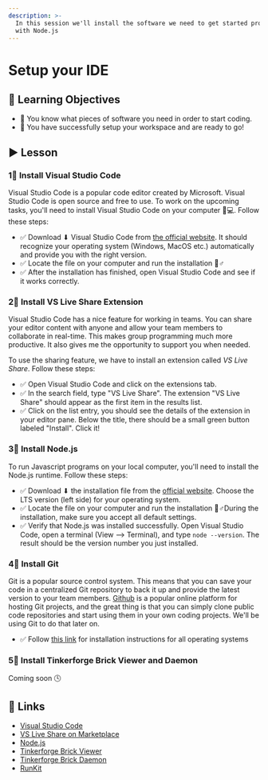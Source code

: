 ```yaml
---
description: >-
  In this session we'll install the software we need to get started programming
  with Node.js
---
```


# Setup your IDE

## 🎯 Learning Objectives

* 🎯 You know what pieces of software you need in order to start coding.
* 🎯 You have successfully setup your workspace and are ready to go!

## ▶ Lesson

### 1⃣ Install Visual Studio Code

Visual Studio Code is a popular code editor created by Microsoft. Visual Studio Code is open source and free to use. To work on the upcoming tasks, you'll need to install Visual Studio Code on your computer 👩💻. Follow these steps:

* ✅ Download ⬇ Visual Studio Code from [the official website](https://code.visualstudio.com/). It should recognize your operating system \(Windows, MacOS etc.\) automatically and provide you with the right version. 
* ✅ Locate the file on your computer and run the installation 🏃♂  
* ✅ After the installation has finished, open Visual Studio Code and see if it works correctly.

### 2⃣ Install VS Live Share Extension

Visual Studio Code has a nice feature for working in teams. You can share your editor content with anyone and allow your team members to collaborate in real-time. This makes group programming much more productive. It also gives me the opportunity to support you when needed.

To use the sharing feature, we have to install an extension called _VS Live Share_. Follow these steps:

* ✅ Open Visual Studio Code and click on the extensions tab. 
* ✅ In the search field, type "VS Live Share". The extension "VS Live Share" should appear as the first item in the results list. 
* ✅ Click on the list entry, you should see the details of the extension in your editor pane. Below the title, there should be a small green button labeled "Install". Click it!

### 3⃣ Install Node.js

To run Javascript programs on your local computer, you'll need to install the Node.js runtime. Follow these steps:

* ✅ Download ⬇ the installation file from the [official website](https://nodejs.org/en/). Choose the LTS version \(left side\) for your operating system. 
* ✅ Locate the file on your computer and run the installation 🏃♂During the installation, make sure you accept all default settings. 
* ✅ Verify that Node.js was installed successfully. Open Visual Studio Code, open a terminal \(View --&gt; Terminal\), and type `node --version`. The result should be the version number you just installed.

### 4⃣ Install Git

Git is a popular source control system. This means that you can save your code in a centralized Git repository to back it up and provide the latest version to your team members. [Github](https://github.com/winf-hsos) is a popular online platform for hosting Git projects, and the great thing is that you can simply clone public code repositories and start using them in your own coding projects. We'll be using Git to do that later on.

* ✅ Follow [this link](https://gist.github.com/derhuerst/1b15ff4652a867391f03) for installation instructions for all operating systems

### 5⃣ Install Tinkerforge Brick Viewer and Daemon

Coming soon 🕓 

## 🔗 Links

* [Visual Studio Code](https://code.visualstudio.com/)
* [VS Live Share on Marketplace](https://marketplace.visualstudio.com/items?itemName=MS-vsliveshare.vsliveshare)
* [Node.js](https://nodejs.org/en/)
* [Tinkerforge Brick Viewer](https://www.tinkerforge.com/en/doc/Software/Brickv.html)
* [Tinkerforge Brick Daemon](https://www.tinkerforge.com/en/doc/Software/Brickd.html#brickd)
* [RunKit](https://runkit.com)



